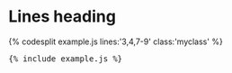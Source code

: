 # Lines heading

{% codesplit example.js lines:'3,4,7-9' class:'myclass' %}

<pre class="codesplit" data-lines="3,4,7-9">{% include example.js %}</pre>
